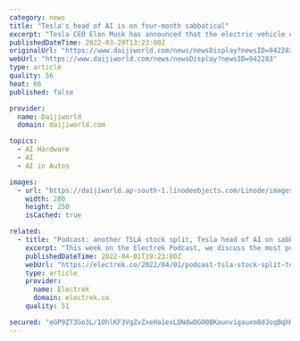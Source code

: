 ```yaml
---
category: news
title: "Tesla's head of AI is on four-month sabbatical"
excerpt: "Tesla CEO Elon Musk has announced that the electric vehicle company's head of AI, Andrej Karpathy, is on a four-month sabbatical, and people are worried since other Tesla executives have left after going on sabbatical."
publishedDateTime: 2022-03-29T13:23:00Z
originalUrl: "https://www.daijiworld.com/news/newsDisplay?newsID=942283"
webUrl: "https://www.daijiworld.com/news/newsDisplay?newsID=942283"
type: article
quality: 56
heat: 66
published: false

provider:
  name: Daijiworld
  domain: daijiworld.com

topics:
  - AI Hardware
  - AI
  - AI in Autos

images:
  - url: "https://daijiworld.ap-south-1.linodeobjects.com/Linode/images3/bhima_sq1_march2022.jpg"
    width: 280
    height: 250
    isCached: true

related:
  - title: "Podcast: another TSLA stock split, Tesla head of AI on sabbatical, Porsche 911 electric, and more"
    excerpt: "This week on the Electrek Podcast, we discuss the most popular news in the world of sustainable transport and energy, including Tesla announcing another TSLA stock split, Tesla’s head of AI going on sabbatical,"
    publishedDateTime: 2022-04-01T19:23:00Z
    webUrl: "https://electrek.co/2022/04/01/podcast-tsla-stock-split-tesla-head-ai-sabbatical-porsche-911-electric/"
    type: article
    provider:
      name: Electrek
      domain: electrek.co
    quality: 51

secured: "eGP9ZT3Go3L/1OhlKF3VgZvZxeHa1exLDNdwOGO0BKaunvigauxm8dJoqBqhRdoRz/2NSYc9pkDXde6t9ziSYPfi8atZsaaORxrnux3PRjOkEv8QiS45/cMd6WvlzuGECOxN7y4cJi++6tqv03e1BYBk1QQh/GB1BaYsRXOEzLYNNBS6r687Bk3D+5FFVFZESPnPIQvlx31SiqnsXLuWju9mtTmslqSk2cxnMOpjSj/bPQkRKhKjKV5mFt8qAgSeSf9J6hpKpFQWNsWzkWt5d6D4o3Z1C/b/IFn4QjWLwqM7QTd08lCl29JtV0VSa7V9C6/656oH2Xwqixo2YoNTi+DuLCBmGyubMblE/bkg9Wk=;HwrR1IJ7ijImGiJdKQlnHA=="
---
```


